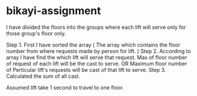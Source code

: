 # bikayi-assignment

I have divided the floors into the groups where each lift will serve only for those group's floor only.

Step 1. First I have sorted the array ( The array which contains the floor number from where requests made by person for lift. )
Step 2. According to array I have find the which lift will serve that request. Max of floor number of request of each lift will be the cast to serve. OR 
        Maximum floor number of Perticular lift's requests will be cast of that lift to serve. 
Step 3. Calculated the sum of all cast. 
  


Assumed lift take 1 second to travel to one floor.
